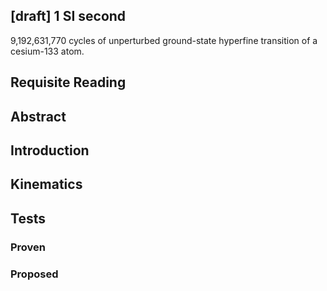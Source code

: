 ## [draft] 1 SI second

9,192,631,770 cycles of unperturbed ground-state hyperfine transition of a cesium-133 atom.

## Requisite Reading

## Abstract


## Introduction


## Kinematics


## Tests


### Proven


### Proposed